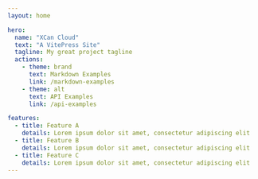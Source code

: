 ```yaml
---
layout: home

hero:
  name: "XCan Cloud"
  text: "A VitePress Site"
  tagline: My great project tagline
  actions:
    - theme: brand
      text: Markdown Examples
      link: /markdown-examples
    - theme: alt
      text: API Examples
      link: /api-examples

features:
  - title: Feature A
    details: Lorem ipsum dolor sit amet, consectetur adipiscing elit
  - title: Feature B
    details: Lorem ipsum dolor sit amet, consectetur adipiscing elit
  - title: Feature C
    details: Lorem ipsum dolor sit amet, consectetur adipiscing elit
---
```



<script setup>
  import {  defineAsyncComponent } from 'vue';
  const HomePage = defineAsyncComponent(() => import('../.vitepress/theme/home/index.vue'))

</script>
<div>
  <HomePage />
</div>



